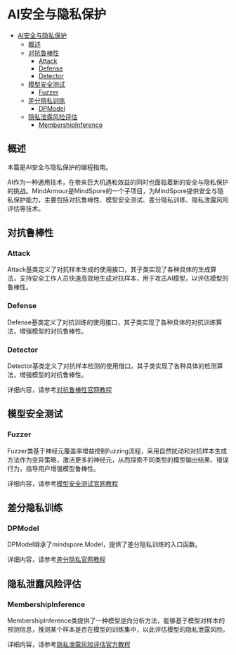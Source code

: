 # AI安全与隐私保护

<!-- TOC -->

- [AI安全与隐私保护](AI安全与隐私保护)
    - [概述](#概述)
    - [对抗鲁棒性](#对抗鲁棒性)
        - [Attack](#Attack)
        - [Defense](#Defense)
        - [Detector](#Detector)
    - [模型安全测试](#模型安全测试)
        - [Fuzzer](#Fuzzer)
    - [差分隐私训练](#差分隐私训练)
        - [DPModel](#DPModel)
    - [隐私泄露风险评估](#隐私泄露风险评估)
        - [MembershipInference](#MembershipInference)

<!-- /TOC -->

## 概述

本篇是AI安全与隐私保护的编程指南。

AI作为一种通用技术，在带来巨大机遇和效益的同时也面临着新的安全与隐私保护的挑战。MindArmour是MindSpore的一个子项目，为MindSpore提供安全与隐私保护能力，主要包括对抗鲁棒性、模型安全测试、差分隐私训练、隐私泄露风险评估等技术。

## 对抗鲁棒性

### Attack
Attack基类定义了对抗样本生成的使用接口，其子类实现了各种具体的生成算法，支持安全工作人员快速高效地生成对抗样本，用于攻击AI模型，以评估模型的鲁棒性。

### Defense
Defense基类定义了对抗训练的使用接口，其子类实现了各种具体的对抗训练算法，增强模型的对抗鲁棒性。

### Detector
Detector基类定义了对抗样本检测的使用借口，其子类实现了各种具体的检测算法，增强模型的对抗鲁棒性。

详细内容，请参考[对抗鲁棒性官网教程](https://www.mindspore.cn/tutorial/zh-CN/master/advanced_use/model_security.html)

## 模型安全测试

### Fuzzer 

Fuzzer类基于神经元覆盖率增益控制fuzzing流程，采用自然扰动和对抗样本生成方法作为变异策略，激活更多的神经元，从而探索不同类型的模型输出结果、错误行为，指导用户增强模型鲁棒性。

详细内容，请参考[模型安全测试官网教程](https://www.mindspore.cn/tutorial/zh-CN/master/advanced_use/fuzzer.html)

## 差分隐私训练

### DPModel

DPModel继承了mindspore.Model，提供了差分隐私训练的入口函数。

详细内容，请参考[差分隐私官网教程](https://www.mindspore.cn/tutorial/zh-CN/master/advanced_use/differential_privacy.html)

## 隐私泄露风险评估

### MembershipInference

MembershipInference类提供了一种模型逆向分析方法，能够基于模型对样本的预测信息，推测某个样本是否在模型的训练集中，以此评估模型的隐私泄露风险。

详细内容，请参考[隐私泄露风险评估官方教程](https://www.mindspore.cn/tutorial/zh-CN/master/advanced_use/membership_inference.html)
